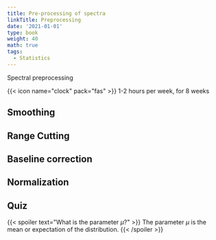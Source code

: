 ```yaml
---
title: Pre-processing of spectra
linkTitle: Preprocessing
date: '2021-01-01'
type: book
weight: 40
math: true
tags:
  - Statistics
---
```


Spectral preprocessing

<!--more-->

{{< icon name="clock" pack="fas" >}} 1-2 hours per week, for 8 weeks



## Smoothing

## Range Cutting

## Baseline correction

## Normalization

## Quiz

{{< spoiler text="What is the parameter $\mu$?" >}}
The parameter $\mu$ is the mean or expectation of the distribution.
{{< /spoiler >}}

